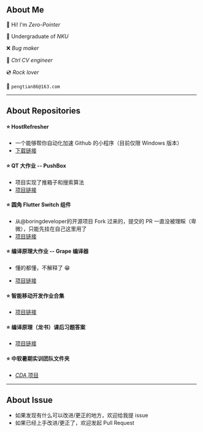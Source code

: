 ## About Me

:wave: Hi! I'm *Zero-Pointer*

:school: ​Undergraduate of *NKU*

:x: *Bug maker*

:book: *Ctrl CV engineer*

:cd: *Rock lover*

:speech_balloon: ``pengtian86@163.com``

---

## About Repositories

#### :star: HostRefresher

* 一个能够帮你自动化加速 Github 的小程序（目前仅限 Windows 版本）
* [下载链接](https://github.com/Zero-Pointer/HostRefresher)

#### :star: QT 大作业 -- PushBox

* 项目实现了推箱子和搜索算法
* [项目链接](https://github.com/Zero-Pointer/PushBox)

#### :star: 圆角 Flutter Switch 组件

* 从@boringdeveloper的开源项目 Fork 过来的，提交的 PR 一直没被理睬（卑微），只能先挂在自己这里用了
* [项目链接](https://github.com/Zero-Pointer/FlutterSwitch)

#### :star: 编译原理大作业 -- Grape 编译器

* 懂的都懂，不解释了 :grin:

* [项目链接](https://github.com/Zero-Pointer/grape)

#### :star:  智能移动开发作业合集

* [项目链接](https://github.com/Zero-Pointer/ZptIMDHW)

#### :star: 编译原理（龙书）课后习题答案

* [项目链接](https://github.com/Zero-Pointer/dragon-book-exercise-answers)

#### :star: 中软暑期实训团队文件夹

* [*CDA* 项目](https://github.com/Zero-Pointer/summmerschool)

---

## About Issue

* 如果发现有什么可以改进/更正的地方，欢迎给我提 issue
* 如果已经上手改进/更正了，欢迎发起 Pull Request

